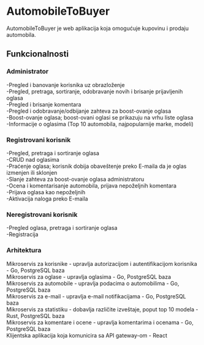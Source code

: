 # AutomobileToBuyer

AutomobileToBuyer je web aplikacija koja omogućuje kupovinu i prodaju automobila.

## Funkcionalnosti

### Administrator
-Pregled i banovanje korisnika uz obrazloženje<br>
-Pregled, pretraga, sortiranje, odobravanje novih i brisanje prijavljenih oglasa<br>
-Pregled i brisanje komentara<br>
-Pregled i odobravanje/odbijanje zahteva za boost-ovanje oglasa<br>
-Boost-ovanje oglasa; boost-ovani oglasi se prikazuju na vrhu liste oglasa<br>
-Informacije o oglasima (Top 10 automobila, najpopularnije marke, modeli)<br>

### Registrovani korisnik
-Pregled, pretraga i sortiranje oglasa<br>
-CRUD nad oglasima<br>
-Praćenje oglasa; korisnik dobija obaveštenje preko E-maila da je oglas izmenjen ili sklonjen<br>
-Slanje zahteva za boost-ovanje oglasa administratoru<br>
-Ocena i komentarisanje automobila, prijava nepoželjnih komentara<br>
-Prijava oglasa kao nepoželjnih<br>
-Aktivacija naloga preko E-maila<br>

### Neregistrovani korisnik
-Pregled oglasa, pretraga i sortiranje oglasa<br>
-Registracija<br>

### Arhitektura

Mikroservis za korisnike - upravlja autorizacijom i autentifikacijom korisnika - Go, PostgreSQL baza<br>
Mikroservis za oglase - upravlja oglasima - Go, PostgreSQL baza<br>
Mikroservis za automobile - upravlja podacima o automobilima - Go, PostgreSQL baza<br>
Mikroservis za e-mail - upravlja e-mail notifikacijama - Go, PostgreSQL baza<br>
Mikroservis za statistiku - dobavlja različite izveštaje, poput top 10 modela - Rust, PostgreSQL baza<br>
Mikroservis za komentare i ocene - upravlja komentarima i ocenama - Go, PostgreSQL baza<br>
Klijentska aplikacija koja komunicira sa API gateway-om - React
